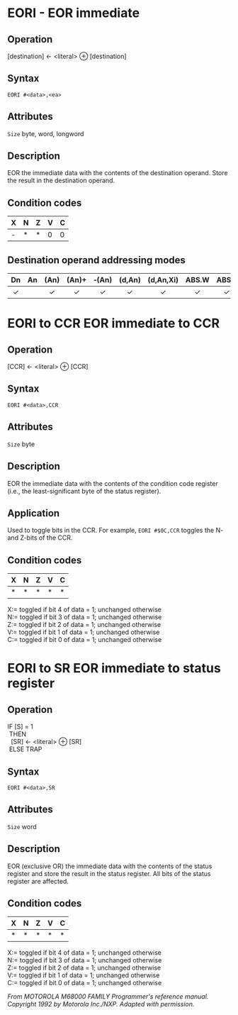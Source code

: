 # EORI - EOR immediate
## Operation
[destination] ← \<literal\> ⊕ [destination]

## Syntax
```assembly
EORI #<data>,<ea>
```

## Attributes
`Size` byte, word, longword

## Description
EOR the immediate data with the contents of the destination operand. Store the result in the destination operand.

## Condition codes
|X|N|Z|V|C|
|--|--|--|--|--|
|-|*|*|0|0|

## Destination operand addressing modes
|Dn|An|(An)|(An)+|&#x2011;(An)|(d,An)|(d,An,Xi)|ABS.W|ABS.L|(d,PC)|(d,PC,Xn)|imm|
|:-:|:-:|:-:|:-:|:-:|:-:|:-:|:-:|:-:|:-:|:-:|:-:|
|✓||✓|✓|✓|✓|✓|✓|✓||||

# EORI to CCR EOR immediate to CCR

## Operation
[CCR] ← \<literal\> ⊕ [CCR]

## Syntax
```assembly
EORI #<data>,CCR
```
## Attributes
`Size` byte

## Description
EOR the immediate data with the contents of the condition code register (i.e., the least-significant byte of the status register).

## Application
Used to toggle bits in the CCR. For example, `EORI #$0C,CCR` toggles the N- and Z-bits of the CCR.

## Condition codes
|X|N|Z|V|C|
|--|--|--|--|--|
|*|*|*|*|*|

X:= toggled if bit 4 of data = 1; unchanged otherwise<br/>
N:= toggled if bit 3 of data = 1; unchanged otherwise<br/>
Z:= toggled if bit 2 of data = 1; unchanged otherwise<br/>
V:= toggled if bit 1 of data = 1; unchanged otherwise<br/>
C:= toggled if bit 0 of data = 1; unchanged otherwise<br/>

# EORI to SR EOR immediate to status register

## Operation
IF [S] = 1<br/>
&nbsp;THEN<br/>
&nbsp;&nbsp;[SR] ← \<literal\> ⊕ [SR]<br/>
&nbsp;ELSE TRAP<br/>

## Syntax
```assembly
EORI #<data>,SR
```
## Attributes
`Size` word

## Description
EOR (exclusive OR) the immediate data with the contents of the status register and store the result in the status register. All bits of the status register are affected.

## Condition codes
|X|N|Z|V|C|
|--|--|--|--|--|
|*|*|*|*|*|

X:= toggled if bit 4 of data = 1; unchanged otherwise<br/>
N:= toggled if bit 3 of data = 1; unchanged otherwise<br/>
Z:= toggled if bit 2 of data = 1; unchanged otherwise<br/>
V:= toggled if bit 1 of data = 1; unchanged otherwise<br/>
C:= toggled if bit 0 of data = 1; unchanged otherwise<br/>

*From MOTOROLA M68000 FAMILY Programmer's reference manual. Copyright 1992 by Motorola Inc./NXP. Adapted with permission.*